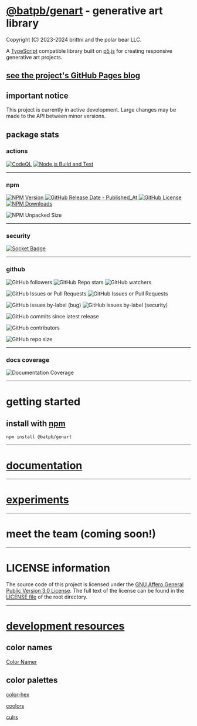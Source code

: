 # [@batpb/genart](https://www.npmjs.com/package/@batpb/genart) - generative art library

Copyright (C) 2023-2024 brittni and the polar bear LLC.

A [TypeScript](https://www.typescriptlang.org/) compatible library built on [p5.js](https://p5js.org/) 
for creating responsive generative art projects.

## [see the project's GitHub Pages blog](https://brittni-and-the-polar-bear.github.io/generative-art-library/)

## important notice

This project is currently in active development.
Large changes may be made to the API between minor versions.

## package stats

### actions

[![CodeQL](https://github.com/brittni-and-the-polar-bear/generative-art-library/actions/workflows/codeql.yml/badge.svg)](https://github.com/brittni-and-the-polar-bear/generative-art-library/actions/workflows/codeql.yml)
[![Node.js Build and Test](https://github.com/brittni-and-the-polar-bear/generative-art-library/actions/workflows/node.js.yml/badge.svg)](https://github.com/brittni-and-the-polar-bear/generative-art-library/actions/workflows/node.js.yml)

----

### npm

[![NPM Version](https://img.shields.io/npm/v/%40batpb%2Fgenart)
![GitHub Release Date - Published_At](https://img.shields.io/github/release-date/brittni-and-the-polar-bear/generative-art-library)
![GitHub License](https://img.shields.io/github/license/brittni-and-the-polar-bear/generative-art-library)
![NPM Downloads](https://img.shields.io/npm/dw/%40batpb%2Fgenart)](https://www.npmjs.com/package/@batpb/genart)

![NPM Unpacked Size](https://img.shields.io/npm/unpacked-size/%40batpb%2Fgenart)


----

### security

[![Socket Badge](https://socket.dev/api/badge/npm/package/@batpb/genart)](https://socket.dev/npm/package/@batpb/genart)

----

### github

![GitHub followers](https://img.shields.io/github/followers/brittni-and-the-polar-bear)
![GitHub Repo stars](https://img.shields.io/github/stars/brittni-and-the-polar-bear/generative-art-library)
![GitHub watchers](https://img.shields.io/github/watchers/brittni-and-the-polar-bear/generative-art-library)

![GitHub Issues or Pull Requests](https://img.shields.io/github/issues/brittni-and-the-polar-bear/generative-art-library)
![GitHub Issues or Pull Requests](https://img.shields.io/github/issues-pr/brittni-and-the-polar-bear/generative-art-library)

![GitHub issues by-label (bug)](https://img.shields.io/github/issues/brittni-and-the-polar-bear/generative-art-library/bug?color=red)
![GitHub issues by-label (security)](https://img.shields.io/github/issues/brittni-and-the-polar-bear/generative-art-library/security?color=red)

![GitHub commits since latest release](https://img.shields.io/github/commits-since/brittni-and-the-polar-bear/generative-art-library/latest)

![GitHub contributors](https://img.shields.io/github/contributors-anon/brittni-and-the-polar-bear/generative-art-library)

![GitHub repo size](https://img.shields.io/github/repo-size/brittni-and-the-polar-bear/generative-art-library)

----

### docs coverage

![Documentation Coverage](https://brittni-and-the-polar-bear.github.io/generative-art-library/doc/coverage.svg)

----

# getting started

## install with [npm](https://www.npmjs.com/)

```shell
npm install @batpb/genart
```

----

# [documentation](https://brittni-and-the-polar-bear.github.io/generative-art-library/doc/index.html)

----

# [experiments](https://brittni-and-the-polar-bear.github.io/generative-art-library/experiments/)

----

# meet the team (coming soon!)

----

# LICENSE information

The source code of this project is licensed under the 
[GNU Affero General Public Version 3.0 License](https://www.gnu.org/licenses/agpl-3.0.en.html). 
The full text of the license can be found in the 
[LICENSE file](https://github.com/brittni-and-the-polar-bear/generative-art-library/blob/main/LICENSE) 
of the root directory.

----

# [development resources](https://brittni-and-the-polar-bear.github.io/generative-art-library/resources.html)

## color names

[Color Namer](https://colornamer.robertcooper.me/)

## color palettes

[color-hex](https://www.color-hex.com/)

[coolors](https://coolors.co/)

[culrs](https://culrs.com/)
